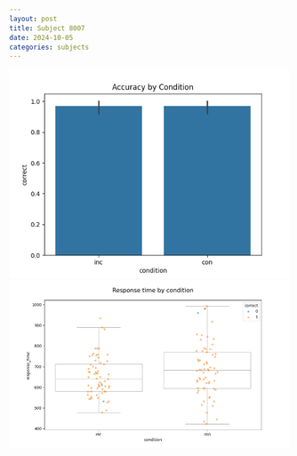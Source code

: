 ```yaml
---
layout: post
title: Subject 8007
date: 2024-10-05
categories: subjects
---
```


![](data/8007/run-4/8007_NF_acc.png)
![](data/8007/run-4/8007_NF_rt.png)
